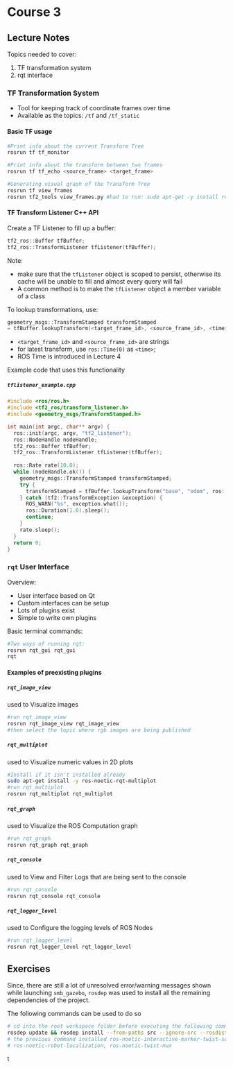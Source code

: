 # Course 3

## Lecture Notes

Topics needed to cover:

1. TF transformation system
2. rqt interface

### TF Transformation System

- Tool for keeping track of coordinate frames over time
- Available as the topics: `/tf` and `/tf_static`

#### Basic TF usage

```bash
#Print info about the current Transform Tree
rosrun tf tf_monitor

#Print info about the transform between two frames
rosrun tf tf_echo <source_frame> <target_frame>

#Generating visual graph of the Transform Tree
rosrun tf view_frames
rosrun tf2_tools view_frames.py #had to run: sudo apt-get -y install ros-noetic-tf2-tools
```

#### TF Transform Listener C++ API

Create a TF Listener to fill up a buffer:

```cpp
tf2_ros::Buffer tfBuffer;
tf2_ros::TransformListener tfListener(tfBuffer);
```

Note:

- make sure that the `tfListener` object is scoped to persist, otherwise its cache will be unable to fill and almost every query will fail
- A common method is to make the `tfListener` object a member variable of a class

To lookup transformations, use:

```cpp
geometry_msgs::TransformStamped transformStamped
= tfBuffer.lookupTransform(<target_frame_id>, <source_frame_id>, <time>);
```

- `<target_frame_id>` and `<source_frame_id>` are strings
- for latest transform, use `ros::Time(0)` as `<time>`;
- ROS Time is introduced in Lecture 4

Example code that uses this functionality

##### `tflistener_example.cpp`

```cpp
#include <ros/ros.h>
#include <tf2_ros/transform_listener.h>
#include <geometry_msgs/TransformStamped.h>

int main(int argc, char** argv) {
  ros::init(argc, argv, "tf2_listener");
  ros::NodeHandle nodeHandle;
  tf2_ros::Buffer tfBuffer;
  tf2_ros::TransformListener tfListener(tfBuffer);
  
  ros::Rate rate(10.0);
  while (nodeHandle.ok()) {
    geometry_msgs::TransformStamped transformStamped;
    try {
      transformStamped = tfBuffer.lookupTransform("base", "odom", ros::Time(0));
    } catch (tf2::TransformException &exception) {
      ROS_WARN("%s", exception.what());
      ros::Duration(1.0).sleep();
      continue;
    }
    rate.sleep();
  }
  return 0;
}
```

### `rqt` User Interface

Overview:

- User interface based on Qt
- Custom interfaces can be setup
- Lots of plugins exist
- Simple to write own plugins

Basic terminal commands:

```bash
#Two ways of running rqt:
rosrun rqt_gui rqt_gui
rqt
```

#### Examples of preexisting plugins

##### `rqt_image_view`

used to Visualize images

```bash
#run rqt_image_view
rosrun rqt_image_view rqt_image_view
#then select the topic where rgb images are being published
```

##### `rqt_multiplot`

used to Visualize numeric values in 2D plots

```bash
#Install if it isn't installed already
sudo apt-get install -y ros-noetic-rqt-multiplot
#run rqt_multiplot
rosrun rqt_multiplot rqt_multiplot
```

##### `rqt_graph`

used to Visualize the ROS Computation graph

```bash
#run rqt_graph
rosrun rqt_graph rqt_graph
```

##### `rqt_console`

used to View and Filter Logs that are being sent to the console

```bash
#run rqt_console
rosrun rqt_console rqt_console
```

##### `rqt_logger_level`

used to Configure the logging levels of ROS Nodes

```bash
#run rqt_logger_level
rosrun rqt_logger_level rqt_logger_level
```

## Exercises

Since, there are still a lot of unresolved error/warning messages shown while launching `smb_gazebo`, `rosdep` was used to install all the remaining dependencies of the project.

The following commands can be used to do so

```bash
# cd into the root workspace folder before executing the following commands
rosdep update && rosdep install --from-paths src --ignore-src --rosdistro=$ROS_DISTRO -y
# the previous command installed ros-noetic-interactive-marker-twist-server, ros-noetic-joint-trajectory-controller,
# ros-noetic-robot-localization, ros-noetic-twist-mux
```

t
